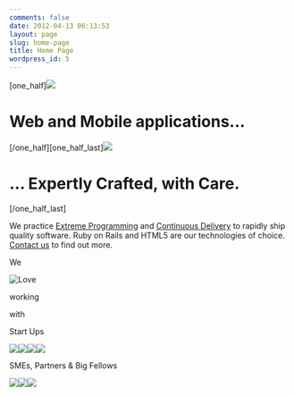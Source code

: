 ```yaml
---
comments: false
date: 2012-04-13 06:13:53
layout: page
slug: home-page
title: Home Page
wordpress_id: 5
---
```


[one_half]![](/wp-content/uploads/2012/05/webAndMobile1.jpg)


# Web and Mobile applications...


[/one_half][one_half_last]![](/wp-content/uploads/2012/05/crafted.jpg)


# ... Expertly Crafted, with Care.


[/one_half_last]


We practice [Extreme Programming](/xp-summary) and [Continuous Delivery](/cd-summary) to rapidly ship quality software.
Ruby on Rails and HTML5 are our technologies of choice.
[Contact us](?page_id=65) to find out more.











We


![Love](/wp-content/uploads/testimonial-thumbnails/love-logo.resized.png)


working




with













Start Ups


[![](/wp-content/uploads/testimonial-thumbnails/narrablelogo.png)](/narrable)[![](/wp-content/uploads/testimonial-thumbnails/nimit.png)](/cogknit)[![](/wp-content/uploads/testimonial-thumbnails/creed-io-logo.png)](/creed-io)[![](/wp-content/uploads/testimonial-thumbnails/elixir-health.png)](/elixir-health)












SMEs, Partners & Big Fellows





[![](/wp-content/uploads/testimonial-thumbnails/market-engenuity.png)](/market-enginuity)[![](http://multunus.com/wp-content/uploads/2012/07/bright_monk_with_video.png)](/brightmonk-innovation)[![](/wp-content/uploads/testimonial-thumbnails/sony-logo.png)](/sony)













